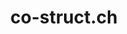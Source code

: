 ---
title: "co-struct.ch"
website: "https://co-struct.ch"
description: "portfolio site for a structural engineer bureau based in zurich"
listNumber: 1
workedOn: "2024"
---
